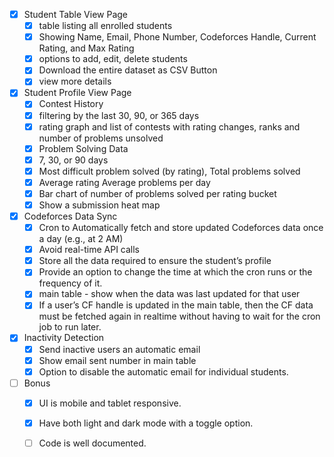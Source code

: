 - [x] Student Table View Page
  - [x] table listing all enrolled students
  - [x] Showing Name, Email, Phone Number, Codeforces Handle, Current Rating, and Max Rating
  - [x] options to add, edit, delete students
  - [x] Download the entire dataset as CSV Button
  - [x] view more details
- [x] Student Profile View Page
  - [x] Contest History
  - [x] filtering by the last 30, 90, or 365 days
  - [x] rating graph and list of contests with rating changes, ranks and number of problems unsolved
  - [x] Problem Solving Data
  - [x] 7, 30, or 90 days
  - [x] Most difficult problem solved (by rating), Total problems solved
  - [x] Average rating Average problems per day
  - [x] Bar chart of number of problems solved per rating bucket
  - [x] Show a submission heat map
- [x] Codeforces Data Sync
  - [x] Cron to Automatically fetch and store updated Codeforces data once a day (e.g., at 2 AM) 
  - [x] Avoid real-time API calls 
  - [x] Store all the data required to ensure the student’s profile
  - [x] Provide an option to change the time at which the cron runs or the frequency of it.
  - [x] main table - show when the data was last updated for that user
  - [x] If a user’s CF handle is updated in the main table, then the CF data must be fetched again in realtime without having to wait for the cron job to run later.
- [x] Inactivity Detection
  - [x] Send inactive users an automatic email
  - [x] Show email sent number in main table 
  - [x] Option to disable the automatic email for individual students.
- [ ] Bonus
  - [x] UI is mobile and tablet responsive.
  - [x] Have both light and dark mode with a toggle option.
  - [ ] Code is well documented.





